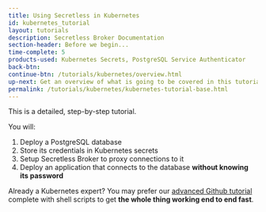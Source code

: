```yaml
---
title: Using Secretless in Kubernetes
id: kubernetes_tutorial
layout: tutorials
description: Secretless Broker Documentation
section-header: Before we begin...
time-complete: 5
products-used: Kubernetes Secrets, PostgreSQL Service Authenticator
back-btn:
continue-btn: /tutorials/kubernetes/overview.html
up-next: Get an overview of what is going to be covered in this tutorial.
permalink: /tutorials/kubernetes/kubernetes-tutorial-base.html
---
```

This is a detailed, step-by-step tutorial.

You will:

1. Deploy a PostgreSQL database
2. Store its credentials in Kubernetes secrets
3. Setup Secretless Broker to proxy connections to it
4. Deploy an application that connects to the database **without knowing its password**

Already a Kubernetes expert? You may prefer our <a href="https://github.com/cyberark/secretless-broker/tree/master/demos/k8s-demo">advanced Github tutorial</a> complete with shell scripts to get **the whole thing working end to end fast**.
